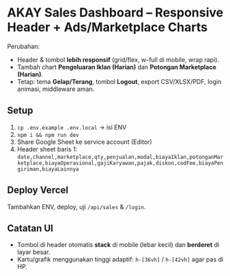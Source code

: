 
# AKAY Sales Dashboard – Responsive Header + Ads/Marketplace Charts

Perubahan:
- Header & tombol **lebih responsif** (grid/flex, w-full di mobile, wrap rapi).
- Tambah chart **Pengeluaran Iklan (Harian)** dan **Potongan Marketplace (Harian)**.
- Tetap: tema **Gelap/Terang**, tombol **Logout**, export CSV/XLSX/PDF, login animasi, middleware aman.

## Setup
1) `cp .env.example .env.local` → isi ENV
2) `npm i && npm run dev`
3) Share Google Sheet ke service account (Editor)
4) Header sheet baris 1: `date,channel,marketplace,qty,penjualan,modal,biayaIklan,potonganMarketplace,biayaOperasional,gajiKaryawan,pajak,diskon,codFee,biayaPengiriman,biayaLainnya`

## Deploy Vercel
Tambahkan ENV, deploy, uji `/api/sales` & `/login`.

## Catatan UI
- Tombol di header otomatis **stack** di mobile (lebar kecil) dan **berderet** di layar besar.
- Kartu/grafik menggunakan tinggi adaptif: `h-[36vh]` / `h-[42vh]` agar pas di HP.
